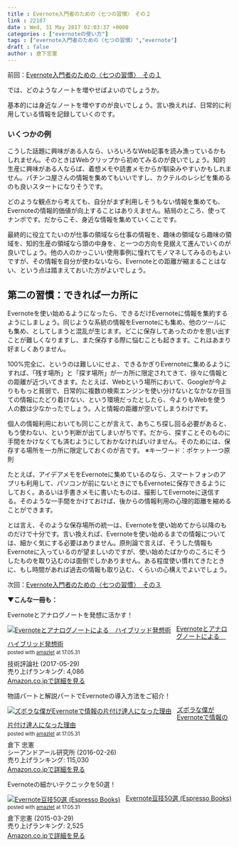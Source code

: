 ```yaml
---
title : Evernote入門者のための〈七つの習慣〉　その２
link : 22187
date : Wed, 31 May 2017 02:03:37 +0000
categories : ["evernoteの使い方"]
tags : ["evernote入門者のための〈七つの習慣〉","evernote"]
draft : false
author : 倉下忠憲
---
```


前回：<a href="https://rashita.net/blog/?p=22183">Evernote入門者のための〈七つの習慣〉　その１</a>

では、どのようなノートを増やせばよいのでしょうか。

基本的には身近なノートを増やすのが良いでしょう。言い換えれば、日常的に利用している情報を記録していくのです。

<h3>いくつかの例</h3>

こうした話題に興味がある人なら、いろいろなWeb記事を読み漁っているかもしれません。そのときはWebクリップから初めてみるのが良いでしょう。知的生産に興味がある人ならば、着想メモや読書メモからが馴染みやすいかもしれません。パチンコ屋さんの情報を集めてもいいですし、カクテルのレシピを集めるのも良いスタートになりそうです。

どのような観点から考えても、自分がまず利用しそうもない情報を集めても、Evernoteの情報的価値が向上することはありえません。結局のところ、使ってナンボです。だからこそ、身近な情報を集めていくことです。

最終的に役立てたいのが仕事の領域なら仕事の情報を、趣味の領域なら趣味の領域を、知的生産の領域なら頭の中身を、と一つの方向を見据えて進んでいくのが良いでしょう。他の人のかっこいい使用事例に憧れてモノマネしてみるのもよいですが、その情報を自分が使わないなら、Evernoteとの距離が縮まることはない、という点は踏まえておいた方がよいでしょう。

<h2>第二の習慣：できれば一カ所に</h2>

Evernoteを使い始めるようになったら、できるだけEvernoteに情報を集約するようにしましょう。同じような系統の情報をEvernoteにも集め、他のツールにも集め、としてしまうと混乱が生じます。どこに保存してあったのかを思い出すことが難しくなりますし、また保存する際に悩むことも起きます。これはあまり好ましくありません。

100%完全に、というのは難しいにせよ、できるかぎりEvernoteに集めるようにすれば、「残す場所」と「探す場所」が一カ所に限定されてきて、徐々に情報との距離が近づいてきます。たとえば、Webという場所において、Googleが今よりももっと貧弱で、日常的に複数の検索エンジンを使い分けないとなかなか目当ての情報にたどり着けない、という環境だったとしたら、今よりもWebを使う人の数は少なかったでしょう。人と情報の距離が空いてしまうわけです。

個人の情報利用においても同じことが言えて、あちこち探し回る必要があると、もう使わない、という判断が出てしまいがちです。だから、探すことそのものに手間をかけなくても済むようにしておかなければいけません。そのためには、保存する場所を一カ所に限定しておくのが吉です。
※キーワード：ポケット一つ原則

たとえば、アイデアメモをEvernoteに集めているのなら、スマートフォンのアプリも利用して、パソコンが前にないときにでもEvernoteに保存できるようにしておく。あるいは手書きメモに書いたものは、撮影してEvernoteに送信する。そのような一手間をかけておけば、後からの情報利用の心理的距離を縮めることができます。

とは言え、そのような保存場所の統一は、Evernoteを使い始めてから以降のものだけで十分です。言い換えれば、Evernoteを使い始めるまでの情報については、細かく気にする必要はありません。原則論で言えば、そうした情報もEvernoteに入っているのが望ましいのですが、使い始めたばかりのころにそうしたものを取り込むのは面倒でしかありません。ある程度使い慣れてきたときに、もし時間があれば過去の情報も取り込む、くらいの心構えでよいでしょう。

次回：<a href="https://rashita.net/blog/?p=22190">Evernote入門者のための〈七つの習慣〉　その３</a>

<strong>▼こんな一冊も：</strong>

Evernoteとアナログノートを発想に活かす！

<div class="amazlet-box" style="margin-bottom:0px;"><div class="amazlet-image" style="float:left;margin:0px 12px 1px 0px;"><a href="http://www.amazon.co.jp/exec/obidos/ASIN/B0719S13KQ/rashita1000-22/ref=nosim/" name="amazletlink" target="_blank"><img src="https://images-fe.ssl-images-amazon.com/images/I/51iRTqdvRnL._SL160_.jpg" alt="Evernoteとアナログノートによる　ハイブリッド発想術" style="border: none;" /></a></div><div class="amazlet-info" style="line-height:120%; margin-bottom: 10px"><div class="amazlet-name" style="margin-bottom:10px;line-height:120%"><a href="http://www.amazon.co.jp/exec/obidos/ASIN/B0719S13KQ/rashita1000-22/ref=nosim/" name="amazletlink" target="_blank">Evernoteとアナログノートによる　ハイブリッド発想術</a><div class="amazlet-powered-date" style="font-size:80%;margin-top:5px;line-height:120%">posted with <a href="http://www.amazlet.com/" title="amazlet" target="_blank">amazlet</a> at 17.05.31</div></div><div class="amazlet-detail">技術評論社 (2017-05-29)<br />売り上げランキング: 4,086<br /></div><div class="amazlet-sub-info" style="float: left;"><div class="amazlet-link" style="margin-top: 5px"><a href="http://www.amazon.co.jp/exec/obidos/ASIN/B0719S13KQ/rashita1000-22/ref=nosim/" name="amazletlink" target="_blank">Amazon.co.jpで詳細を見る</a></div></div></div><div class="amazlet-footer" style="clear: left"></div></div>

物語パートと解説パートでEvernoteの導入方法をご紹介！

<div class="amazlet-box" style="margin-bottom:0px;"><div class="amazlet-image" style="float:left;margin:0px 12px 1px 0px;"><a href="http://www.amazon.co.jp/exec/obidos/ASIN/4863541953/rashita1000-22/ref=nosim/" name="amazletlink" target="_blank"><img src="https://images-fe.ssl-images-amazon.com/images/I/515rWUhPqbL._SL160_.jpg" alt="ズボラな僕がEvernoteで情報の片付け達人になった理由" style="border: none;" /></a></div><div class="amazlet-info" style="line-height:120%; margin-bottom: 10px"><div class="amazlet-name" style="margin-bottom:10px;line-height:120%"><a href="http://www.amazon.co.jp/exec/obidos/ASIN/4863541953/rashita1000-22/ref=nosim/" name="amazletlink" target="_blank">ズボラな僕がEvernoteで情報の片付け達人になった理由</a><div class="amazlet-powered-date" style="font-size:80%;margin-top:5px;line-height:120%">posted with <a href="http://www.amazlet.com/" title="amazlet" target="_blank">amazlet</a> at 17.05.31</div></div><div class="amazlet-detail">倉下 忠憲 <br />シーアンドアール研究所 (2016-02-26)<br />売り上げランキング: 115,030<br /></div><div class="amazlet-sub-info" style="float: left;"><div class="amazlet-link" style="margin-top: 5px"><a href="http://www.amazon.co.jp/exec/obidos/ASIN/4863541953/rashita1000-22/ref=nosim/" name="amazletlink" target="_blank">Amazon.co.jpで詳細を見る</a></div></div></div><div class="amazlet-footer" style="clear: left"></div></div>

Evernoteの細かいテクニックを50選！

<div class="amazlet-box" style="margin-bottom:0px;"><div class="amazlet-image" style="float:left;margin:0px 12px 1px 0px;"><a href="http://www.amazon.co.jp/exec/obidos/ASIN/B00VEEJ9XU/rashita1000-22/ref=nosim/" name="amazletlink" target="_blank"><img src="https://images-fe.ssl-images-amazon.com/images/I/41oyLdAhfmL._SL160_.jpg" alt="Evernote豆技50選 (Espresso Books)" style="border: none;" /></a></div><div class="amazlet-info" style="line-height:120%; margin-bottom: 10px"><div class="amazlet-name" style="margin-bottom:10px;line-height:120%"><a href="http://www.amazon.co.jp/exec/obidos/ASIN/B00VEEJ9XU/rashita1000-22/ref=nosim/" name="amazletlink" target="_blank">Evernote豆技50選 (Espresso Books)</a><div class="amazlet-powered-date" style="font-size:80%;margin-top:5px;line-height:120%">posted with <a href="http://www.amazlet.com/" title="amazlet" target="_blank">amazlet</a> at 17.05.31</div></div><div class="amazlet-detail">倉下忠憲 (2015-03-29)<br />売り上げランキング: 2,525<br /></div><div class="amazlet-sub-info" style="float: left;"><div class="amazlet-link" style="margin-top: 5px"><a href="http://www.amazon.co.jp/exec/obidos/ASIN/B00VEEJ9XU/rashita1000-22/ref=nosim/" name="amazletlink" target="_blank">Amazon.co.jpで詳細を見る</a></div></div></div><div class="amazlet-footer" style="clear: left"></div></div>


